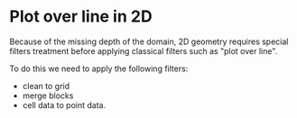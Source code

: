 # Plot over line in 2D

Because of the missing depth of the domain, 2D geometry requires special filters treatment before applying classical filters such as "plot over line". 

To do this we need to apply the following filters:

- clean to grid
- merge blocks
- cell data to point data.
